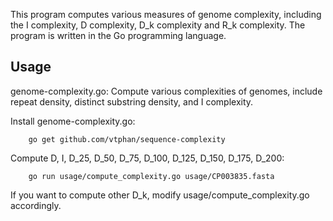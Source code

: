 This program computes various measures of genome complexity, including
the I complexity, D complexity, D_k complexity and R_k complexity.  The program
is written in the Go programming language.

## Usage

genome-complexity.go:
	Compute various complexities of genomes, include repeat density,
	distinct substring density, and I complexity.

Install genome-complexity.go:

```
    go get github.com/vtphan/sequence-complexity
```

Compute D, I, D_25, D_50, D_75, D_100, D_125, D_150, D_175, D_200:

```
    go run usage/compute_complexity.go usage/CP003835.fasta
```

If you want to compute other D_k, modify usage/compute_complexity.go accordingly.